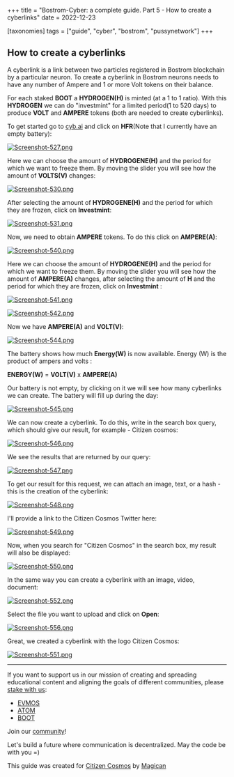 +++
title = "Bostrom-Cyber: a complete guide. Part 5 - How to create a cyberlinks"
date = 2022-12-23

[taxonomies]
tags = ["guide", "cyber", "bostrom", "pussynetwork"]
+++

## How to create a cyberlinks ##

A cyberlink is a link between two particles registered in Bostrom blockchain by a particular neuron.
To create a cyberlink in Bostrom neurons needs to have any number of Ampere and 1 or more Volt tokens on their balance.

For each staked **BOOT** a **HYDROGEN(H)** is minted (at a 1 to 1 ratio). With this **HYDROGEN** we can do "investmint" for a limited period(1 to 520 days) to produce **VOLT** and **AMPERE** tokens (both are needed to create cyberlinks).

To get started go to [cyb.ai](https://cyb.ai/) and click on **HFR**(Note that I currently have an empty battery):

[![Screenshot-527.png](https://i.postimg.cc/NjhcgzZ3/Screenshot-527.png)](https://postimg.cc/rK9bjQVj)

<!-- more -->

Here we can choose the amount of **HYDROGENE(H)** and the period for which we want to freeze them. By moving the slider you will see how the amount of **VOLTS(V)** changes:

[![Screenshot-530.png](https://i.postimg.cc/1XgxTGY1/Screenshot-530.png)](https://postimg.cc/xNSFNz26)

After selecting the amount of **HYDROGENE(H)** and the period for which they are frozen, click on **Investmint**:

[![Screenshot-531.png](https://i.postimg.cc/rst4pHYn/Screenshot-531.png)](https://postimg.cc/vxbTq0yf)
 
Now, we need to obtain **AMPERE** tokens. To do this click on **AMPERE(A)**:

[![Screenshot-540.png](https://i.postimg.cc/NMqRrHk4/Screenshot-540.png)](https://postimg.cc/JyxsftgD)

Here we can choose the amount of **HYDROGENE(H)** and the period for which we want to freeze them. By moving the slider you will see how the amount of **AMPERE(A)** changes, after selecting the amount of **H** and the period for which they are frozen, click on **Investmint** :

[![Screenshot-541.png](https://i.postimg.cc/zGRG9PTd/Screenshot-541.png)](https://postimg.cc/nXpxm2R7)

[![Screenshot-542.png](https://i.postimg.cc/N0SVZp7x/Screenshot-542.png)](https://postimg.cc/2qd2Zdtq)

Now we have **AMPERE(A)** and **VOLT(V)**: 

[![Screenshot-544.png](https://i.postimg.cc/c1hCYbRj/Screenshot-544.png)](https://postimg.cc/HjJT13P4)

The battery shows how much **Energy(W)** is now available. Energy (W) is the product of ampers and volts :

**ENERGY(W)** = **VOLT(V)** x **AMPERE(A)**

Our battery is not empty, by clicking on it we will see how many cyberlinks we can create. The battery will fill up during the day:

[![Screenshot-545.png](https://i.postimg.cc/rySKfpSD/Screenshot-545.png)](https://postimg.cc/23Sk6r9Y)

We can now create a cyberlink. To do this, write in the search box query, which should give our result, for example - Citizen cosmos:

[![Screenshot-546.png](https://i.postimg.cc/85HPk5dy/Screenshot-546.png)](https://postimg.cc/LYJMNmbf)

We see the results that are returned by our query:

[![Screenshot-547.png](https://i.postimg.cc/3xmhJNYg/Screenshot-547.png)](https://postimg.cc/9DmKLW4M)

To get our result for this request, we can attach an image, text, or a hash - this is the creation of the cyberlink:

[![Screenshot-548.png](https://i.postimg.cc/wBqPNcSQ/Screenshot-548.png)](https://postimg.cc/v4K3F984)

I'll provide a link to the Citizen Cosmos Twitter here:

[![Screenshot-549.png](https://i.postimg.cc/pLsTzkm2/Screenshot-549.png)](https://postimg.cc/4YhsT6vM)

Now, when you search for "Citizen Cosmos" in the search box, my result will also be displayed:

[![Screenshot-550.png](https://i.postimg.cc/Lshz1J6b/Screenshot-550.png)](https://postimg.cc/B89LWQFT)

In the same way you can create a cyberlink with an image, video, document:

[![Screenshot-552.png](https://i.postimg.cc/1RLnWWRM/Screenshot-552.png)](https://postimg.cc/yWy8xyZS)

Select the file you want to upload and click on **Open**:

[![Screenshot-556.png](https://i.postimg.cc/cCm37wXb/Screenshot-556.png)](https://postimg.cc/QKFVh9LQ)

Great, we created a cyberlink with the logo Citizen Cosmos:

[![Screenshot-551.png](https://i.postimg.cc/25426qcN/Screenshot-551.png)](https://postimg.cc/qtv8D7H1)



------------------------------------------------------------------------------------------------------------------------------------------------------------------
If you want to support us in our mission of creating and spreading educational content and aligning the goals of different communities, please [stake with us](https://www.citizencosmos.space/staking):
- [EVMOS](https://wallet.keplr.app/chains/evmos?modal=validator&chain=evmos_9001-2&validator_address=evmosvaloper1mtwvpdd57gpkyejd566s24afr9zm5ryq8gwpvj) 
- [ATOM](https://wallet.keplr.app/chains/cosmos-hub?modal=validator&chain=cosmoshub-4&validator_address=cosmosvaloper1e859xaue4k2jzqw20cv6l7p3tmc378pc3k8g2u) 
- [BOOT](https://wallet.keplr.app/chains/bostrom?modal=validator&chain=bostrom&validator_address=bostromvaloper1f7nx65pmayfenpfwzwaamwas4ygmvalqj6dz5r)

Join our [community](https://discord.gg/kJaG3EucCX)! 

Let's build a future where communication is decentralized. May the code be with you =) 

This guide was created for [Citizen Cosmos](https://www.citizencosmos.space/) by [Magican](https://t.me/magican_n)
